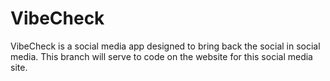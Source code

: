 # VibeCheck
VibeCheck is a social media app designed to bring back the social in social media. This branch will serve to code on the website for this social media site.
